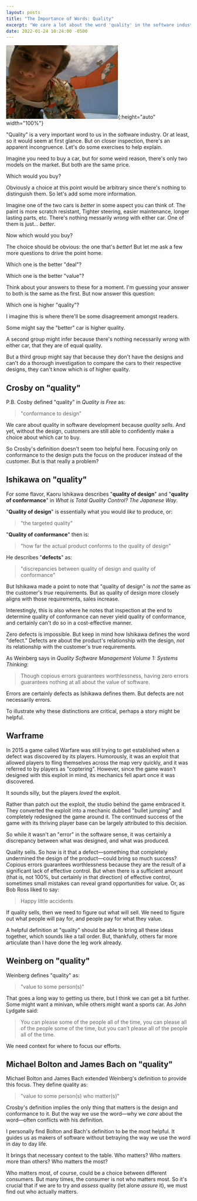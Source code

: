 ```yaml
---
layout: posts
title: "The Importance of Words: Quality"
excerpt: "We care a lot about the word 'quality' in the software industry. But what actually is quality? How do we use the word in our day to day life?"
date: 2022-01-24 10:24:00 -0500
---
```


!["Ace Ventura looking into the hole in the dolphin's tank"](/images/ace_ventura_looking_close.gif){:height="auto" width="100%"}

"Quality" is a very important word to us in the software industry. Or at least, so it would seem at first glance. But on closer inspection, there's an apparent incongruence. Let's do some exercises to help explain.

Imagine you need to buy a car, but for some weird reason, there's only two models on the market. But both are the same price.

Which would you buy?

Obviously a choice at this point would be arbitrary since there's nothing to distinguish them. So let's add some more information.

Imagine one of the two cars is _better_ in some aspect you can think of. The paint is more scratch resistant, Tighter steering, easier maintenance, longer lasting parts, etc. There's nothing messarily _wrong_ with either car. One of them is just... _better_.

Now which would you buy?

The choice should be obvious: the one that's _better_! But let me ask a few more questions to drive the point home.

Which one is the better "deal"?

Which one is the better "value"?

Think about your answers to these for a moment. I'm guessing your answer to both is the same as the first. But now answer this question:

Which one is higher "quality"?

I imagine this is where there'll be some disagreement amongst readers.

Some might say the "better" car is higher quality.

A second group might infer because there's nothing necessarily _wrong_ with either car, that they are of equal quality.

But a third group might say that because they don't have the designs and can't do a thorough investigation to compare the cars to their respective designs, they can't know which is of higher quality.

## Crosby on "quality"

P.B. Cosby defined "quality" in _Quality is Free_ as:

> "conformance to design"

We care about quality in software development because _quality sells_. And yet, without the design, customers are still able to confidently make a choice about which car to buy.

So Crosby's definition doesn't seem too helpful here. Focusing only on conformance to the design puts the focus on the producer instead of the customer. But is that really a problem?

## Ishikawa on "quality"

For some flavor, Kaoru Ishikawa describes "**quality of design**" and "**quality of conformance**" in _What is Total Quality Control? The Japanese Way_.

"**Quality of design**" is essentially what you would _like_ to produce, or:

> "the targeted quality"

"**Quality of conformance**" then is:

> "how far the actual product conforms to the quality of design"

He describes "**defects**" as:

> "discrepancies between quality of design and quality of conformance"

But Ishikawa made a point to note that "quality of design" is _not_ the same as the customer's _true_ requirements. But as quality of design more closely aligns with those requirements, sales increase.

Interestingly, this is also where he notes that inspection at the end to determine quality of conformance can never yield quality of conformance, and certainly can't do so in a cost-effective manner.

Zero defects is impossible. But keep in mind how Ishikawa defines the word "defect." Defects are about the product's relationship with the design, _not_ its relationship with the customer's true requirements.

As Weinberg says in _Quality Software Management Volume 1: Systems Thinking_:

> Though copious errors guarantees worthlessness, having zero errors guarantees nothing at all about the value of software.

Errors are certainly defects as Ishikawa defines them. But defects are not necessarily errors.

To illustrate why these distinctions are critical, perhaps a story might be helpful.

## Warframe

In 2015 a game called Warfare was still trying to get established when a defect was discovered by its players. Humorously, it was an exploit that allowed players to fling themselves across the map very quickly, and it was referred to by players as "coptering". However, since the game wasn't designed with this exploit in mind, its mechanics fell apart once it was discovered.

It sounds silly, but the players _loved_ the exploit.

Rather than patch out the exploit, the studio behind the game embraced it. They converted the exploit into a mechanic dubbed "bullet jumping" and completely redesigned the game around it. The continued success of the game with its thriving player base can be largely attributed to this decision.

So while it wasn't an "error" in the software sense, it was certainly a discrepancy between what was designed, and what was produced.

Quality sells. So how is it that a defect—something that completely undermined the design of the product—could bring so much success? Copious errors guarantees worthlessness because they are the result of a significant lack of effective control. But when there is a sufficient amount (that is, not 100%, but certainly in that direction) of effective control, sometimes small mistakes can reveal grand opportunities for value. Or, as Bob Ross liked to say:

> Happy little accidents

If quality sells, then we need to figure out what will sell. We need to figure out what people will pay for, and people pay for what they value.

A helpful definition at "quality" should be able to bring all these ideas together, which sounds like a tall order. But, thankfully, others far more articulate than I have done the leg work already.

## Weinberg on "quality"

Weinberg defines "quality" as:

> "value to some person(s)"

That goes a long way to getting us there, but I think we can get a bit further. Some might want a minivan, while others might want a sports car. As John Lydgate said:

> You can please some of the people all of the time, you can please all of the people some of the time, but you can’t please all of the people all of the time.

We need context for where to focus our efforts.

## Michael Bolton and James Bach on "quality"

Michael Bolton and James Bach extended Weinberg's definition to provide this focus. They define quality as:

> "value to some person(s) who matter(s)"

Crosby's definition implies the only thing that matters is the design and conformance to it. But the way we use the word—why we _care_ about the word—often conflicts with his definition.

I personally find Bolton and Bach's definition to be the most helpful. It guides us as makers of software without betraying the way we use the word in day to day life.

It brings that necessary context to the table. Who matters? Who matters more than others? Who matters the most?

Who matters most, of course, could be a choice between different consumers. But many times, the consumer is not who matters most. So it's crucial that if we are to try and _assess_ quality (let alone _assure_ it), we must find out who actually matters.
